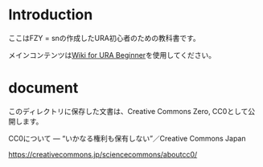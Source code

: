# Introduction
ここはFZY = snの作成したURA初心者のための教科書です。

メインコンテンツは[Wiki for URA Beginner](https://github.com/FZYsn/for-URA-beginners/wiki)を使用してください。

# document
このディレクトリに保存した文書は、Creative Commons Zero, CC0として公開します。

CC0について ― “いかなる権利も保有しない”／Creative Commons Japan

https://creativecommons.jp/sciencecommons/aboutcc0/
